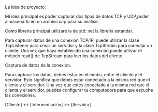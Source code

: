 La idea de proyecto:

Mi idea principal es poder capturar dos tipos de datos TCP y UDP,poder almacenarlo
en un archivo cap para su análisis.

Como libreria principal utilizare la de std::net la libreria estandar.

Para capturar datos de una conexión TCP/IP, puede utilizar la clase TcpListener 
para crear un servidor y la clase TcpStream para conectar un cliente. 
Una vez que haya establecido una conexión,puede utilizar el método read() 
de TcpStream para leer los datos del cliente.

Captura de datos de la conexion.

Para capturar los datos, debes estar en el medio, entre el cliente y el servidor.
Esto significa que debes estar conectado a la misma red que el cliente y el servidor.
Una vez que estés conectado a la misma red que el cliente y el servidor,
puedes configurar tu computadora para que escuche las conexiones.

[Cliente] <-> [Intermediación] <-> [Servidor]

